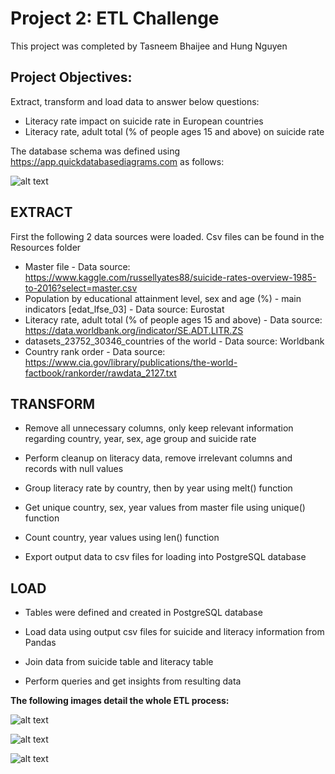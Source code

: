 # Project 2: ETL Challenge

This project was completed by Tasneem Bhaijee and Hung Nguyen

## Project Objectives: 
Extract, transform and load data to answer below questions:
* Literacy rate impact on suicide rate in European countries
* Literacy rate, adult total (% of people ages 15 and above) on suicide rate

The database schema was defined using https://app.quickdatabasediagrams.com as follows:

![alt text](https://github.com/tbhaijee/project_two/blob/master/SQL%20Files/QuickDBD-ETL_project.png)

## EXTRACT

First the following 2 data sources were loaded. Csv files can be found in the Resources folder

* Master file - Data source: https://www.kaggle.com/russellyates88/suicide-rates-overview-1985-to-2016?select=master.csv 
* Population by educational attainment level, sex and age (%) - main indicators [edat_lfse_03] - Data source: Eurostat
* Literacy rate, adult total (% of people ages 15 and above) - Data source: https://data.worldbank.org/indicator/SE.ADT.LITR.ZS
* datasets_23752_30346_countries of the world - Data source: Worldbank
* Country rank order - Data source: https://www.cia.gov/library/publications/the-world-factbook/rankorder/rawdata_2127.txt

## TRANSFORM

* Remove all unnecessary columns, only keep relevant information regarding country, year, sex, age group and suicide rate

* Perform cleanup on literacy data, remove irrelevant columns and records with null values

* Group literacy rate by country, then by year using melt() function

* Get unique country, sex, year values from master file using unique() function

* Count country, year values using len() function

* Export output data to csv files for loading into PostgreSQL database

## LOAD
* Tables were defined and created in PostgreSQL database

* Load data using output csv files for suicide and literacy information from Pandas

* Join data from suicide table and literacy table

* Perform queries and get insights from resulting data

__The following images detail the whole ETL process:__

![alt text](https://github.com/tbhaijee/project_two/blob/master/Images/image1.png)

![alt text](https://github.com/tbhaijee/project_two/blob/master/Images/image2.png)

![alt text](https://github.com/tbhaijee/project_two/blob/master/Images/image3.png)
